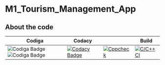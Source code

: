 # M1_Tourism_Management_App


## About the code
|Codiga|Codacy| | Build |
| --- | --- | --- | --- |
| ![Codiga Badge](https://api.codiga.io/project/31447/score/svg) ![Codiga Badge](https://api.codiga.io/project/31447/status/svg) |[![Codacy Badge](https://app.codacy.com/project/badge/Grade/5097989dc7344ab19d8383b5d6481c0d)](https://www.codacy.com/gh/yukta-kulkarni14/M1_Tourism_management_app/dashboard?utm_source=github.com&amp;utm_medium=referral&amp;utm_content=yukta-kulkarni14/M1_Tourism_management_app&amp;utm_campaign=Badge_Grade)| [![Cppcheck](https://github.com/yukta-kulkarni14/M1_Tourism_management_app/actions/workflows/Static-check.yml/badge.svg)](https://github.com/yukta-kulkarni14/M1_Tourism_management_app/actions/workflows/Static-check.yml) | [![C/C++ CI](https://github.com/yukta-kulkarni14/M1_Tourism_management_app/actions/workflows/c-cpp.yml/badge.svg)](https://github.com/yukta-kulkarni14/M1_Tourism_management_app/actions/workflows/c-cpp.yml) |

